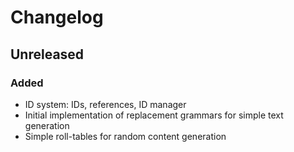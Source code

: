 # Changelog

## Unreleased

### Added

* ID system: IDs, references, ID manager
* Initial implementation of replacement grammars for simple text generation
* Simple roll-tables for random content generation

